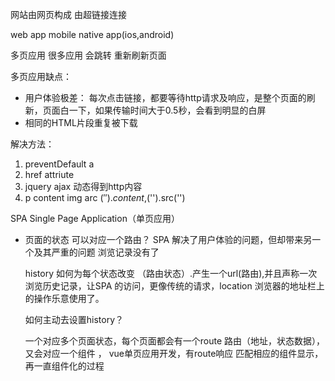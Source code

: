 网站由网页构成 由超链接连接

web app mobile native app(ios,android)

多页应用 很多应用 会跳转 重新刷新页面

多页应用缺点：
  - 用户体验极差：
    每次点击链接，都要等待http请求及响应，是整个页面的刷新，页面白一下，如果传输时间大于0.5秒，会看到明显的白屏
  - 相同的HTML片段重复被下载

解决方法：
  1. preventDefault a
  2. href attriute
  3. jquery ajax 动态得到http内容
  4. p content img arc $('').content,$('').src('')
   

  SPA Single Page Application（单页应用）

- 页面的状态 可以对应一个路由？
    SPA 解决了用户体验的问题，但却带来另一个及其严重的问题
    浏览记录没有了

  history 
    如何为每个状态改变 （路由状态）.产生一个url(路由),并且声称一次浏览历史记录，让SPA 的访问，更像传统的请求，location 浏览器的地址栏上的操作乐意使用了。

  如何主动去设置history？

  一个对应多个页面状态，每个页面都会有一个route 路由（地址，状态数据），又会对应一个组件 ，
  vue单页应用开发，有route响应 匹配相应的组件显示，再一直组件化的过程
